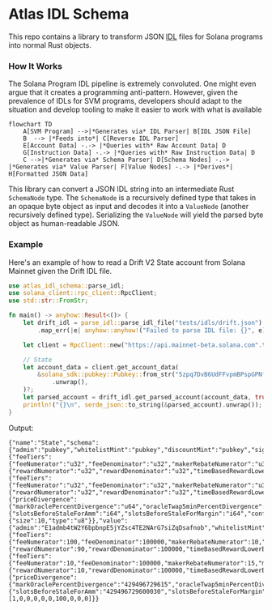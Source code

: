 # Atlas IDL Schema

This repo contains a library to transform JSON [IDL](https://en.wikipedia.org/wiki/Interface_description_language) files for Solana programs into normal Rust objects.

### How It Works
The Solana Program IDL pipeline is extremely convoluted. One might even argue that it creates a programming anti-pattern. However, given the prevalence of IDLs for SVM programs, developers should adapt to the situation and develop tooling to make it easier to work with what is available

```mermaid
flowchart TD
    A[SVM Program] -->|*Generates via* IDL Parser| B[IDL JSON File]
    B  --> |*Feeds into*| C[Reverse IDL Parser]
    E[Account Data] -.-> |*Queries with* Raw Account Data| D 
    G[Instruction Data] -.-> |*Queries with* Raw Instruction Data| D
    C -->|*Generates via* Schema Parser| D[Schema Nodes] -.-> |*Generates via* Value Parser| F[Value Nodes] -.-> |*Derives*| H[Formatted JSON Data]  
```

This library can convert a JSON IDL string into an intermediate Rust `SchemaNode` type. The `SchemaNode` is a recursively defined type that takes in an opaque byte object as input and decodes it into a `ValueNode` (another recursively defined type). Serializing the `ValueNode` will yield the parsed byte object as human-readable JSON.

### Example

Here's an example of how to read a Drift V2 State account from Solana Mainnet given the Drift IDL file.

```rust
use atlas_idl_schema::parse_idl;
use solana_client::rpc_client::RpcClient;
use std::str::FromStr;

fn main() -> anyhow::Result<()> {
    let drift_idl = parse_idl::parse_idl_file("tests/idls/drift.json")
        .map_err(|e| anyhow::anyhow!("Failed to parse IDL file: {}", e))?;

    let client = RpcClient::new("https://api.mainnet-beta.solana.com".to_string());

    // State
    let account_data = client.get_account_data(
        &solana_sdk::pubkey::Pubkey::from_str("5zpq7DvB6UdFFvpmBPspGPNfUGoBRRCE2HHg5u3gxcsN")
            .unwrap(),
    )?;
    let parsed_account = drift_idl.get_parsed_account(account_data, true)?;
    println!("{}\n", serde_json::to_string(&parsed_account).unwrap());
}
```

Output:
```
{"name":"State","schema":{"admin":"pubkey","whitelistMint":"pubkey","discountMint":"pubkey","signer":"pubkey","srmVault":"pubkey","perpFeeStructure":{"feeTiers":{"feeNumerator":"u32","feeDenominator":"u32","makerRebateNumerator":"u32","makerRebateDenominator":"u32","referrerRewardNumerator":"u32","referrerRewardDenominator":"u32","refereeFeeNumerator":"u32","refereeFeeDenominator":"u32"},"fillerRewardStructure":{"rewardNumerator":"u32","rewardDenominator":"u32","timeBasedRewardLowerBound":"u128"},"referrerRewardEpochUpperBound":"u64","flatFillerFee":"u64"},"spotFeeStructure":{"feeTiers":{"feeNumerator":"u32","feeDenominator":"u32","makerRebateNumerator":"u32","makerRebateDenominator":"u32","referrerRewardNumerator":"u32","referrerRewardDenominator":"u32","refereeFeeNumerator":"u32","refereeFeeDenominator":"u32"},"fillerRewardStructure":{"rewardNumerator":"u32","rewardDenominator":"u32","timeBasedRewardLowerBound":"u128"},"referrerRewardEpochUpperBound":"u64","flatFillerFee":"u64"},"oracleGuardRails":{"priceDivergence":{"markOraclePercentDivergence":"u64","oracleTwap5minPercentDivergence":"u64"},"validity":{"slotsBeforeStaleForAmm":"i64","slotsBeforeStaleForMargin":"i64","confidenceIntervalMaxSize":"u64","tooVolatileRatio":"i64"}},"numberOfAuthorities":"u64","numberOfSubAccounts":"u64","lpCooldownTime":"u64","liquidationMarginBufferRatio":"u32","settlementDuration":"u16","numberOfMarkets":"u16","numberOfSpotMarkets":"u16","signerNonce":"u8","minPerpAuctionDuration":"u8","defaultMarketOrderTimeInForce":"u8","defaultSpotAuctionDuration":"u8","exchangeStatus":"u8","liquidationDuration":"u8","initialPctToLiquidate":"u16","maxNumberOfSubAccounts":"u16","maxInitializeUserFee":"u16","padding":{"size":10,"type":"u8"}},"value":{"admin":"E1admb4tW2Y6bpbnpE5jYZsc4TE2NArG7siZqDsafnob","whitelistMint":"11111111111111111111111111111111","discountMint":"11111111111111111111111111111111","signer":"JCNCMFXo5M5qwUPg2Utu1u6YWp3MbygxqBsBeXXJfrw","srmVault":"11111111111111111111111111111111","perpFeeStructure":{"feeTiers":{"feeNumerator":100,"feeDenominator":100000,"makerRebateNumerator":10,"makerRebateDenominator":100000,"referrerRewardNumerator":15,"referrerRewardDenominator":100,"refereeFeeNumerator":5,"refereeFeeDenominator":100},"fillerRewardStructure":{"rewardNumerator":90,"rewardDenominator":100000,"timeBasedRewardLowerBound":"7922816251703135349956767907850"},"referrerRewardEpochUpperBound":"429496729605","flatFillerFee":"429496729600080"},"spotFeeStructure":{"feeTiers":{"feeNumerator":10,"feeDenominator":100000,"makerRebateNumerator":15,"makerRebateDenominator":100,"referrerRewardNumerator":5,"referrerRewardDenominator":100,"refereeFeeNumerator":70,"refereeFeeDenominator":100000},"fillerRewardStructure":{"rewardNumerator":10,"rewardDenominator":100000,"timeBasedRewardLowerBound":"7922816251518667480152439521295"},"referrerRewardEpochUpperBound":"429496729600060","flatFillerFee":"429496729600010"},"oracleGuardRails":{"priceDivergence":{"markOraclePercentDivergence":"429496729615","oracleTwap5minPercentDivergence":"429496729605"},"validity":{"slotsBeforeStaleForAmm":"429496729600030","slotsBeforeStaleForMargin":"429496729600010","confidenceIntervalMaxSize":"429496729615","tooVolatileRatio":"429496729605"}},"numberOfAuthorities":"429496729600000","numberOfSubAccounts":"429496729600000","lpCooldownTime":"429496729600","liquidationMarginBufferRatio":0,"settlementDuration":100,"numberOfMarkets":0,"numberOfSpotMarkets":0,"signerNonce":0,"minPerpAuctionDuration":0,"defaultMarketOrderTimeInForce":160,"defaultSpotAuctionDuration":134,"exchangeStatus":1,"liquidationDuration":0,"initialPctToLiquidate":0,"maxNumberOfSubAccounts":0,"maxInitializeUserFee":34464,"padding":[1,0,0,0,0,0,100,0,0,0]}}
```
